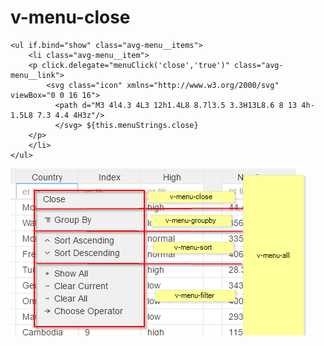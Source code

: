 # v-menu-close

```text
<ul if.bind="show" class="avg-menu__items">
    <li class="avg-menu__item">
    <p click.delegate="menuClick('close','true')" class="avg-menu__link">
        <svg class="icon" xmlns="http://www.w3.org/2000/svg" viewBox="0 0 16 16">
          <path d="M3 4l4.3 4L3 12h1.4L8 8.7l3.5 3.3H13L8.6 8 13 4h-1.5L8 7.3 4.4 4H3z"/>
          </svg> ${this.menuStrings.close}
    </p>
    </li>
</ul>
```

![](../.gitbook/assets/v-menu-main-types.png)

